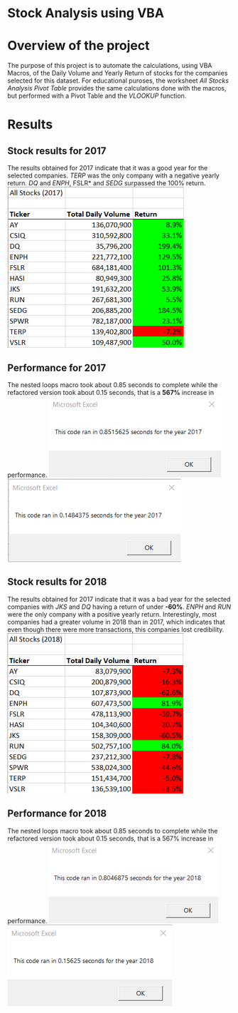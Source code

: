 # Stock Analysis using VBA

# Overview of the project
The purpose of this project is to automate the calculations, using VBA Macros, of the Daily Volume and Yearly Return of stocks for the companies selected for this dataset. For educational puroses, the worksheet *All Stocks Analysis Pivot Table* provides the same calculations done with the macros, but performed with a Pivot Table and the *VLOOKUP* function.

# Results

## Stock results for 2017
The results obtained for 2017 indicate that it was a good year for the selected companies. *TERP* was the only company with a negative yearly return. *DQ* and *ENPH*, FSLR* and *SEDG* surpassed the 100% return.
![](Resources/Stocks_2017.png)
## Performance for 2017
The nested loops macro took about 0.85 seconds to complete while the refactored version took about 0.15 seconds, that is a **567%** increase in performance.
![](Resources/Original_2017.png) ![](Resources/VBA_Challenge_2017.png) 

## Stock results for 2018
The results obtained for 2017 indicate that it was a bad year for the selected companies with *JKS* and *DQ* having a return of under **-60%**. *ENPH* and *RUN* were the only company with a positive yearly return. Interestingly, most companies had a greater volume in 2018 than in 2017, which indicates that even though there were more transactions, this companies lost credibility.
![](Resources/Stocks_2018.png)
## Performance for 2018
The nested loops macro took about 0.85 seconds to complete while the refactored version took about 0.15 seconds, that is a 567% increase in performance.
![](Resources/Original_2018.png) ![](Resources/VBA_Challenge_2018.png) 

